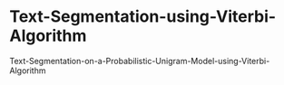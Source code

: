 # Text-Segmentation-using-Viterbi-Algorithm
Text-Segmentation-on-a-Probabilistic-Unigram-Model-using-Viterbi-Algorithm 
